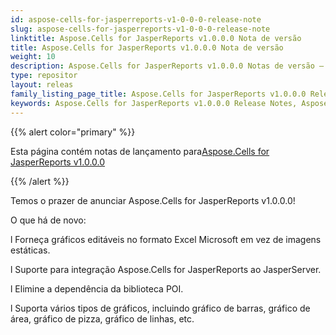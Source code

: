 ```yaml
---
id: aspose-cells-for-jasperreports-v1-0-0-0-release-note
slug: aspose-cells-for-jasperreports-v1-0-0-0-release-note
linktitle: Aspose.Cells for JasperReports v1.0.0.0 Nota de versão
title: Aspose.Cells for JasperReports v1.0.0.0 Nota de versão
weight: 10
description: Aspose.Cells for JasperReports v1.0.0.0 Notas de versão – os aprimoramentos mais recentes, novos recursos e correções
type: repositor
layout: releas
family_listing_page_title: Aspose.Cells for JasperReports v1.0.0.0 Release Note
keywords: Aspose.Cells for JasperReports v1.0.0.0 Release Notes, Aspose.Cells for JasperReports v1.0.0.0 updates and fixe
---
```

{{% alert color="primary" %}} 

 Esta página contém notas de lançamento para[Aspose.Cells for JasperReports v1.0.0.0](https://releases.aspose.com/cells/jasperreports/new-releases/aspose.cells-for-jasperreports-v1.0.0.0/)

{{% /alert %}} 

 Temos o prazer de anunciar Aspose.Cells for JasperReports v1.0.0.0!

 O que há de novo:

 l Forneça gráficos editáveis no formato Excel Microsoft em vez de imagens estáticas.

 l Suporte para integração Aspose.Cells for JasperReports ao JasperServer.

 l Elimine a dependência da biblioteca POI.

 l Suporta vários tipos de gráficos, incluindo gráfico de barras, gráfico de área, gráfico de pizza, gráfico de linhas, etc.
